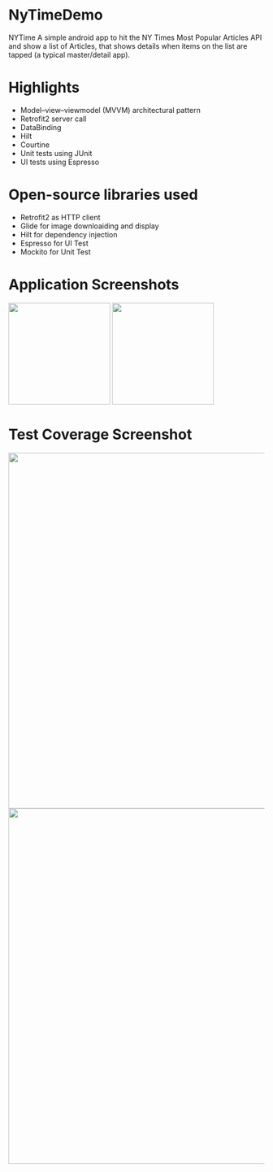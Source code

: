 # NyTimeDemo

NYTime
A simple android app to hit the NY Times Most Popular Articles API and show a list of Articles, that shows details when items on the list are tapped (a typical master/detail app).


# Highlights
- Model–view–viewmodel (MVVM) architectural pattern
- Retrofit2 server call
- DataBinding
- Hilt
- Courtine
- Unit tests using JUnit
- UI tests using Espresso


# Open-source libraries used
- Retrofit2 as HTTP client
- Glide for image downloaiding and display
- Hilt for dependency injection
- Espresso   for UI Test
- Mockito  for Unit Test 

# Application Screenshots
<img src="https://user-images.githubusercontent.com/8200348/155355265-fd52195c-7217-4164-8ec4-7d35cfd38679.jpg"  width="200">

<img src="https://user-images.githubusercontent.com/8200348/155355294-96eea1c8-d0d9-40be-b6b9-582142b0d685.jpg" width="200">


# Test Coverage Screenshot

<img width="700" src="https://user-images.githubusercontent.com/8200348/155325902-dc0b5607-d4bc-439a-a6f1-6893ad66e5af.png">


<img width="700" src="https://user-images.githubusercontent.com/8200348/153765310-5e8ed6e2-43e6-4527-8c72-eb7d92c2cefc.png">







